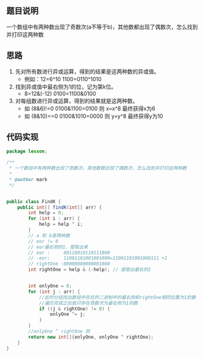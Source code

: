 ## 题目说明

一个数组中有两种数出现了奇数次(a不等于b)，其他数都出现了偶数次，怎么找到并打印这两种数

## 思路

1. 先对所有数进行异或运算，得到的结果是这两种数的异或值。
    - 例如：12=6^10 1100=0110^1010
2. 找到异或值中最右侧为1的位，记为第k位。
    - 8=12&(-12) 0100=1100&0100
3. 对每组数进行异或运算，得到的结果就是这两种数。
    - 如 (8&6)!=0 0100&1100=0100 则 x=x^8 最终获得x为6
    - 如 (8&10)==0 0100&1010=0000 则 y=y^8 最终获得y为10

## 代码实现

```java
package lesson;

/**
 * 一个数组中有两种数出现了奇数次，其他数都出现了偶数次，怎么找到并打印这两种数
 *
 * @author mark
 */


public class FindK {
    public int[] findK(int[] arr) {
        int help = 0;
        for (int i : arr) {
            help = help ^ i;
        }
        // a 和 b是两种数
        // eor != 0
        // eor最右侧的1，提取出来
        // eor :     00110010110111000
        // -eor:     11001101001001000=11001101001000111 +1
        // rightOne :00000000000001000
        int rightOne = help & (-help); // 提取出最右的1


        int onlyOne = 0;
        for (int j : arr) {
            //此时分组找出数组中存在的二进制中的最右侧和rightOne相同位置为1的数
            //遍历完成之后就只存在奇数次为最右侧为1的数
            if ((j & rightOne) != 0) {
                onlyOne ^= j;
            }
        }
        //onlyOne ^ rightOne 则
        return new int[]{onlyOne, onlyOne ^ rightOne};
    }
}

```
